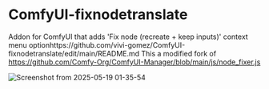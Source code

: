 # ComfyUI-fixnodetranslate

Addon for ComfyUI that adds 'Fix node (recreate + keep inputs)' context menu optionhttps://github.com/vivi-gomez/ComfyUI-fixnodetranslate/edit/main/README.md
This a modified fork of https://github.com/Comfy-Org/ComfyUI-Manager/blob/main/js/node_fixer.js

![Screenshot from 2025-05-19 01-35-54](https://github.com/user-attachments/assets/3a75ba3a-a86f-491d-a644-cf6532e74541)
